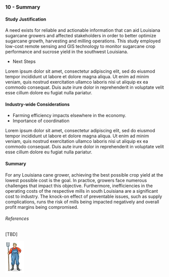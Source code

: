 ### 10 - Summary

#### Study Justification

A need exists for reliable and actionable information that can aid Louisiana sugarcane growers and affected stakeholders 
in order to better optimize sugarcane growth, harvesting and milling operations. This study employed low-cost remote sensing and 
GIS technology to monitor sugarcane crop performance and sucrose yield in the southwest Louisiana.
* Next Steps

Lorem ipsum dolor sit amet, consectetur adipiscing elit, sed do eiusmod tempor incididunt ut labore et dolore magna aliqua. Ut enim ad minim veniam, quis nostrud exercitation ullamco laboris nisi ut aliquip ex ea commodo consequat. Duis aute irure dolor in reprehenderit in voluptate velit esse cillum dolore eu fugiat nulla pariatur.

#### Industry-wide Considerations

* Farming efficiency impacts elsewhere in the economy.
* Importance of coordination

Lorem ipsum dolor sit amet, consectetur adipiscing elit, sed do eiusmod tempor incididunt ut labore et dolore magna aliqua. Ut enim ad minim veniam, quis nostrud exercitation ullamco laboris nisi ut aliquip ex ea commodo consequat. Duis aute irure dolor in reprehenderit in voluptate velit esse cillum dolore eu fugiat nulla pariatur.

#### Summary

For any Louisiana cane grower, achieving the best possible crop yield at the lowest possible cost is the goal. In practice, 
growers face numerous challenges that impact this objective. Furthermore, inefficiencies in the operating costs of the respective mills in south Louisiana are a significant cost to industry. The knock-on effect of 
preventable issues, such as supply complications, runs the risk of mills being impacted negatively and overall profit margins being compromised.

###### References

[TBD]
 
![](img/farmera.png) 
